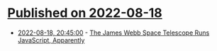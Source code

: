 # [Published on 2022-08-18](index.md)

* [2022-08-18, 20:45:00](https://science.slashdot.org/story/22/08/18/1930242/the-james-webb-space-telescope-runs-javascript-apparently?utm_source=rss1.0mainlinkanon&utm_medium=feed) - [The James Webb Space Telescope Runs JavaScript, Apparently](https://science.slashdot.org/story/22/08/18/1930242/the-james-webb-space-telescope-runs-javascript-apparently?utm_source=rss1.0mainlinkanon&utm_medium=feed)
